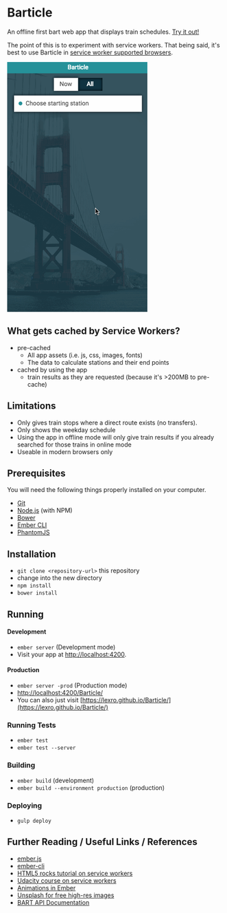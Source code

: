 # Barticle
An offline first bart web app that displays train schedules. [Try it out!](https://lexro.github.io/Barticle/)

The point of this is to experiment with service workers. That being said, it's best to use Barticle in [service worker supported browsers](http://caniuse.com/#search=service%20workers).

![Video Walkthrough](barticle-walkthrough.gif)

## What gets cached by Service Workers?
* pre-cached
  * All app assets (i.e. js, css, images, fonts)
  * The data to calculate stations and their end points
* cached by using the app
  * train results as they are requested (because it's >200MB to pre-cache)

## Limitations
* Only gives train stops where a direct route exists (no transfers).
* Only shows the weekday schedule
* Using the app in offline mode will only give train results if you already searched for those trains in online mode
* Useable in modern browsers only

## Prerequisites

You will need the following things properly installed on your computer.

* [Git](http://git-scm.com/)
* [Node.js](http://nodejs.org/) (with NPM)
* [Bower](http://bower.io/)
* [Ember CLI](http://ember-cli.com/)
* [PhantomJS](http://phantomjs.org/)

## Installation

* `git clone <repository-url>` this repository
* change into the new directory
* `npm install`
* `bower install`

## Running

#### Development

* `ember server` (Development mode)
* Visit your app at [http://localhost:4200](http://localhost:4200).

#### Production
* `ember server -prod` (Production mode)
*  [http://localhost:4200/Barticle/](http://localhost:4200/Barticle/)
*  You can also just visit [https://lexro.github.io/Barticle/](https://lexro.github.io/Barticle/)

### Running Tests

* `ember test`
* `ember test --server`

### Building

* `ember build` (development)
* `ember build --environment production` (production)

### Deploying

* `gulp deploy`

## Further Reading / Useful Links / References

* [ember.js](http://emberjs.com/)
* [ember-cli](http://ember-cli.com/)
* [HTML5 rocks tutorial on service workers](http://www.html5rocks.com/en/tutorials/service-worker/introduction/)
* [Udacity course on service workers](https://www.udacity.com/course/offline-web-applications--ud899)
* [Animations in Ember](https://github.com/ember-animation/liquid-fire)
* [Unsplash for free high-res images](https://unsplash.com/)
* [BART API Documentation](http://api.bart.gov/docs/overview/index.aspx)

